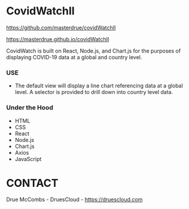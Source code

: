 # CovidWatchII
https://github.com/masterdrue/covidWatchII

https://masterdrue.github.io/covidWatchII

CovidWatch is built on React, Node.js, and Chart.js for the purposes of displaying COVID-19 data at a global and country level.

### USE
* The default view will display a line chart referencing data at a global level. A selector is provided to drill down into country level data.


### Under the Hood
* HTML
* CSS
* React
* Node.js
* Chart.js
* Axios
* JavaScript

# CONTACT
Drue McCombs - DruesCloud - https://druescloud.com 